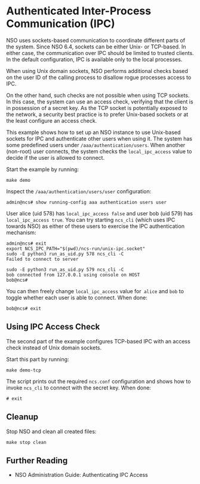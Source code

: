 Authenticated Inter-Process Communication (IPC)
===============================================

NSO uses sockets-based communication to coordinate different parts of the
system. Since NSO 6.4, sockets can be either Unix- or TCP-based. In either
case, the communication over IPC should be limited to trusted clients.
In the default configuration, IPC is available only to the local processes.

When using Unix domain sockets, NSO performs additional checks based on the
user ID of the calling process to disallow rogue processes access to IPC.

On the other hand, such checks are not possible when using TCP sockets. In
this case, the system can use an access check, verifying that the client is
in possession of a secret key. As the TCP socket is potentially exposed to
the network, a security best practice is to prefer Unix-based sockets or at
the least configure an access check.

This example shows how to set up an NSO instance to use Unix-based sockets
for IPC and authenticate other users when using it. The system has some
predefined users under `/aaa/authentication/users`. When another (non-root)
user connects, the system checks the `local_ipc_access` value to decide if
the user is allowed to connect.

Start the example by running:

    make demo

Inspect the `/aaa/authentication/users/user` configuration:

    admin@ncs# show running-config aaa authentication users user

User alice (uid 578) has `local_ipc_access false` and user bob (uid 579)
has `local_ipc_access true`. You can try starting `ncs_cli` (which uses IPC
towards NSO) as either of these users to exercise the IPC authentication
mechanism:

    admin@ncs# exit
    export NCS_IPC_PATH="$(pwd)/ncs-run/unix-ipc.socket"
    sudo -E python3 run_as_uid.py 578 ncs_cli -C
    Failed to connect to server

    sudo -E python3 run_as_uid.py 579 ncs_cli -C
    bob connected from 127.0.0.1 using console on HOST
    bob@ncs#

You can then freely change `local_ipc_access` value for` alice` and `bob` to
toggle whether each user is able to connect. When done:

    bob@ncs# exit

Using IPC Access Check
----------------------

The second part of the example configures TCP-based IPC with an access
check instead of Unix domain sockets.

Start this part by running:

    make demo-tcp

The script prints out the required `ncs.conf` configuration and shows how
to invoke `ncs_cli` to connect with the secret key. When done:

    # exit

Cleanup
-------

Stop NSO and clean all created files:

    make stop clean

Further Reading
---------------

+ NSO Administration Guide: Authenticating IPC Access

